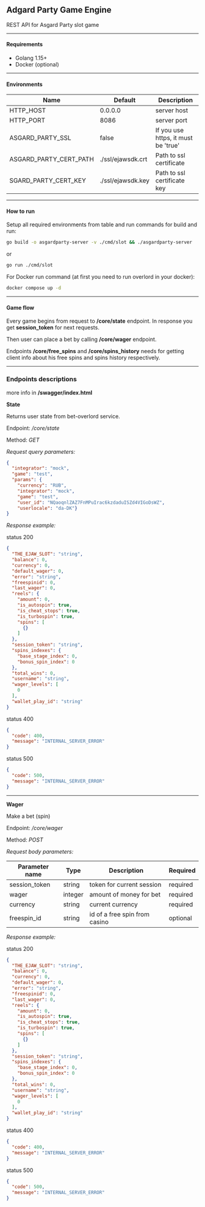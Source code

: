 ## Adgard Party Game Engine

REST API for Asgard Party slot game

------

#### Requirements

- Golang 1.15+
- Docker (optional)

------

#### Environments

| Name                   | Default           | Description                         |
|------------------------|-------------------| ----------------------------------- |
| HTTP_HOST              | 0.0.0.0           | server host                         |
| HTTP_PORT              | 8086              | server port                         |
| ASGARD_PARTY_SSL       | false             | If you use https, it must be 'true' |
| ASGARD_PARTY_CERT_PATH | ./ssl/ejawsdk.crt | Path to ssl certificate             |
| SGARD_PARTY_CERT_KEY   | ./ssl/ejawsdk.key | Path to ssl certificate key         |

------

#### How to run

Setup all required environments from table and run commands for build and run:

```bash
go build -o asgardparty-server -v ./cmd/slot && ./asgardparty-server
```

or

```bash
go run ./cmd/slot
```

For Docker run command (at first you need to run overlord in your docker):

```bash
docker compose up -d
```

------

#### Game flow

Every game begins from request to **/core/state** endpoint. In response you get **session_token** for next requests.

Then user can place a bet by calling **/core/wager** endpoint.

Endpoints **/core/free_spins** and **/core/spins_history** needs for getting client info about his free spins and spins history respectively.

------

### Endpoints descriptions

more info in **/swagger/index.html**

**State**

Returns user state from bet-overlord service.

Endpoint: */core/state*

Method: *GET*

*Request query parameters:*

```json
{
  "integrator": "mock", 
  "game": "test", 
  "params": {
    "currency": "RUB", 
    "integrator": "mock", 
    "game": "test", 
    "user_id": "NQaoqnlZAZ7FnMPuIrac6kzdaduISZd4VIGoDsWZ", 
    "userlocale": "da-DK"}
}
```

*Response example:*

status 200

```json
{
  "THE_EJAW_SLOT": "string",
  "balance": 0,
  "currency": 0,
  "default_wager": 0,
  "error": "string",
  "freespinid": 0,
  "last_wager": 0,
  "reels": {
    "amount": 0,
    "is_autospin": true,
    "is_cheat_stops": true,
    "is_turbospin": true,
    "spins": [
      {}
    ]
  },
  "session_token": "string",
  "spins_indexes": {
    "base_stage_index": 0,
    "bonus_spin_index": 0
  },
  "total_wins": 0,
  "username": "string",
  "wager_levels": [
    0
  ],
  "wallet_play_id": "string"
}
```

status 400

```json
{
  "code": 400,
  "message": "INTERNAL_SERVER_ERROR"
}
```

status 500

```json
{
  "code": 500,
  "message": "INTERNAL_SERVER_ERROR"
}
```

------

**Wager**

Make a bet (spin)

Endpoint: */core/wager*

Method: *POST*

*Request body parameters:*

| Parameter name | Type    | Description                   | Required |
| -------------- | ------- | ----------------------------- | -------- |
| session_token  | string  | token for current session     | required |
| wager          | integer | amount of money for bet       | required |
| currency       | string  | current currency              | required |
| freespin_id    | string  | id of a free spin from casino | optional |

*Response example:*

status 200

```json
{
  "THE_EJAW_SLOT": "string",
  "balance": 0,
  "currency": 0,
  "default_wager": 0,
  "error": "string",
  "freespinid": 0,
  "last_wager": 0,
  "reels": {
    "amount": 0,
    "is_autospin": true,
    "is_cheat_stops": true,
    "is_turbospin": true,
    "spins": [
      {}
    ]
  },
  "session_token": "string",
  "spins_indexes": {
    "base_stage_index": 0,
    "bonus_spin_index": 0
  },
  "total_wins": 0,
  "username": "string",
  "wager_levels": [
    0
  ],
  "wallet_play_id": "string"
}
```

status 400

```json
{
  "code": 400,
  "message": "INTERNAL_SERVER_ERROR"
}
```

status 500

```json
{
  "code": 500,
  "message": "INTERNAL_SERVER_ERROR"
}
```